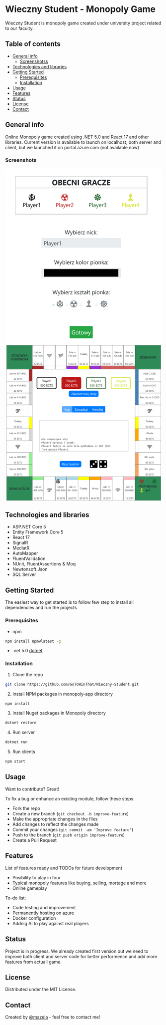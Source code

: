 #   Wieczny Student - Monopoly Game
Wieczny Student is monopoly game created under university project related to our faculty. 

## Table of contents
* [General info](#general-info)
    * [Screenshotss](#screenshots)
* [Technologies and libraries](#technologies-and-libraries)
* [Getting Started](#getting-started)
    * [Prerequisites](#prerequisites)
    * [Installation](#installation)
* [Usage](#usage)
* [Features](#features)
* [Status](#status)
* [License](#license)
* [Contact](#contact)

## General info
Online Monopoly game created using .NET 5.0 and React 17 and other libraries. Current version is available to launch on localhost, both server and client, but we launched it on portal.azure.com (not available now)

### Screenshots
<img src="/screenshots/Logging.png" alt="First screenshot"> <img src="/screenshots/Board.png" alt="Second screenshot">
## Technologies and libraries
* ASP.NET Core 5
* Entity Framework Core 5
* React 17
* SignalR
* MediatR
* AutoMapper
* FluentValidation
* NUnit, FluentAssertions & Moq
* Newtonsoft.Json
* SQL Server

## Getting Started
The easiest way to get started is to follow few step to install all dependencies and run the projects

### Prerequisites
* npm
```sh
npm install npm@latest -g
```
* .net 5.0
[dotnet](https://dotnet.microsoft.com/download)

### Installation

1. Clone the repo
```sh
git clone https://github.com/GoToWinThat/Wieczny-Student.git
```
2. Install NPM packages in monopoly-app directory
```sh
npm install
```
3. Install Nuget packages in Monopoly directory
```sh
dotnet restore
```
4. Run server 
```sh
dotnet run
```
5. Run clients
```sh
npm start
```

## Usage
Want to contribute? Great!

To fix a bug or enhance an existing module, follow these steps:

- Fork the repo
- Create a new branch (`git checkout -b improve-feature`)
- Make the appropriate changes in the files
- Add changes to reflect the changes made
- Commit your changes (`git commit -am 'Improve feature'`)
- Push to the branch (`git push origin improve-feature`)
- Create a Pull Request 

## Features
List of features ready and TODOs for future development
* Posibility to play in four
* Typical monopoly features like buying, selling, mortage and more
* Online gameplay

To-do list:
* Code testing and improvement
* Permanently hosting on azure 
* Docker configuration
* Addnig AI to play against real players

## Status
Project is in progress. We already created first version but we need to improve both client and server code for better performence and add more features from actuall game.

## License
Distributed under the MIT License.

## Contact
Created by [@mazela](artur.mazela@gmail.com) - feel free to contact me!
